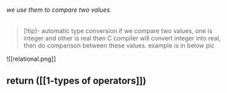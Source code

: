 
###### we use them to compare two values. 


>[!tip]- automatic type conversion
>if we compare two values, one is integer and other is real then C compiler will convert integer into real, then do comparison between these values. example is in below pic


![[relational.png]]


  
   


## return ([[1-types of operators]])